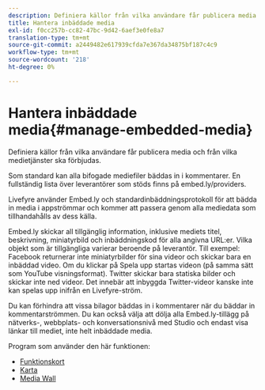 ```yaml
---
description: Definiera källor från vilka användare får publicera media och från vilka medietjänster ska förbjudas.
title: Hantera inbäddade media
exl-id: f0cc257b-cc82-47bc-9d42-6aef3e0fe8a7
translation-type: tm+mt
source-git-commit: a2449482e617939cfda7e367da34875bf187c4c9
workflow-type: tm+mt
source-wordcount: '218'
ht-degree: 0%

---
```


# Hantera inbäddade media{#manage-embedded-media}

Definiera källor från vilka användare får publicera media och från vilka medietjänster ska förbjudas.

Som standard kan alla bifogade mediefiler bäddas in i kommentarer. En fullständig lista över leverantörer som stöds finns på embed.ly/providers.

Livefyre använder Embed.ly och standardinbäddningsprotokoll för att bädda in media i appströmmar och kommer att passera genom alla mediedata som tillhandahålls av dess källa.

Embed.ly skickar all tillgänglig information, inklusive mediets titel, beskrivning, miniatyrbild och inbäddningskod för alla angivna URL:er. Vilka objekt som är tillgängliga varierar beroende på leverantör. Till exempel: Facebook returnerar inte miniatyrbilder för sina videor och skickar bara en inbäddad video. Om du klickar på Spela upp startas videon (på samma sätt som YouTube visningsformat). Twitter skickar bara statiska bilder och skickar inte ned videor. Det innebär att inbyggda Twitter-videor kanske inte kan spelas upp inifrån en Livefyre-ström.

Du kan förhindra att vissa bilagor bäddas in i kommentarer när du bäddar in kommentarströmmen. Du kan också välja att dölja alla Embed.ly-tillägg på nätverks-, webbplats- och konversationsnivå med Studio och endast visa länkar till mediet, inte helt inbäddade media.

Program som använder den här funktionen:

* [Funktionskort](/help/using/c-about-apps/c-feature-card-app/c-feature-card-app.md#c_feature_card_app)
* [Karta](/help/using/c-about-apps/c-map-app/c-map-app.md#c_map_app)
* [Media Wall](/help/using/c-about-apps/c-media-wall-app/c-media-wall-app.md#c_media_wall_app)
